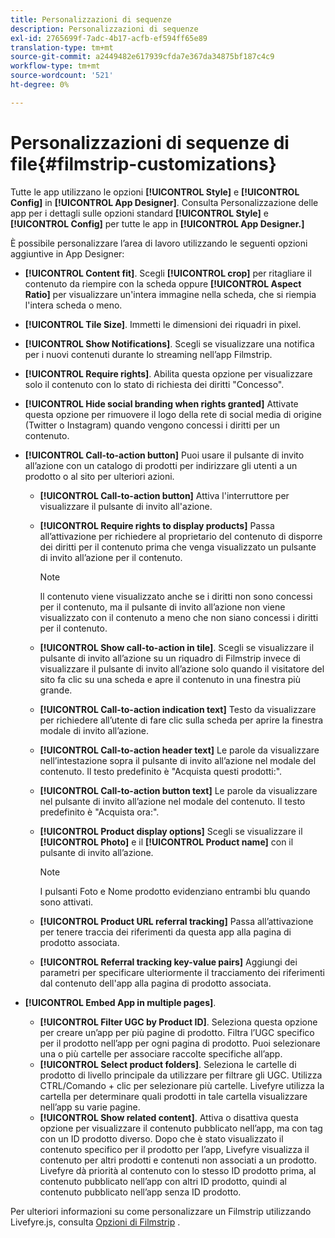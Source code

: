 ```yaml
---
title: Personalizzazioni di sequenze
description: Personalizzazioni di sequenze
exl-id: 2765699f-7adc-4b17-acfb-ef594ff65e89
translation-type: tm+mt
source-git-commit: a2449482e617939cfda7e367da34875bf187c4c9
workflow-type: tm+mt
source-wordcount: '521'
ht-degree: 0%

---
```


# Personalizzazioni di sequenze di file{#filmstrip-customizations}

Tutte le app utilizzano le opzioni **[!UICONTROL Style]** e **[!UICONTROL Config]** in **[!UICONTROL App Designer]**. Consulta Personalizzazione delle app per i dettagli sulle opzioni standard **[!UICONTROL Style]** e **[!UICONTROL Config]** per tutte le app in **[!UICONTROL App Designer.]**

È possibile personalizzare l’area di lavoro utilizzando le seguenti opzioni aggiuntive in App Designer:

* **[!UICONTROL Content fit]**. Scegli **[!UICONTROL crop]** per ritagliare il contenuto da riempire con la scheda oppure **[!UICONTROL Aspect Ratio]** per visualizzare un&#39;intera immagine nella scheda, che si riempia l&#39;intera scheda o meno.
* **[!UICONTROL Tile Size]**. Immetti le dimensioni dei riquadri in pixel.
* **[!UICONTROL Show Notifications]**. Scegli se visualizzare una notifica per i nuovi contenuti durante lo streaming nell’app Filmstrip.
* **[!UICONTROL Require rights]**. Abilita questa opzione per visualizzare solo il contenuto con lo stato di richiesta dei diritti &quot;Concesso&quot;.
* **[!UICONTROL Hide social branding when rights granted]** Attivate questa opzione per rimuovere il logo della rete di social media di origine (Twitter o Instagram) quando vengono concessi i diritti per un contenuto.
* **[!UICONTROL Call-to-action button]** Puoi usare il pulsante di invito all’azione con un catalogo di prodotti per indirizzare gli utenti a un prodotto o al sito per ulteriori azioni.

   * **[!UICONTROL Call-to-action button]** Attiva l&#39;interruttore per visualizzare il pulsante di invito all&#39;azione.
   * **[!UICONTROL Require rights to display products]** Passa all’attivazione per richiedere al proprietario del contenuto di disporre dei diritti per il contenuto prima che venga visualizzato un pulsante di invito all’azione per il contenuto.

      >[!NOTE]
      >
      >Il contenuto viene visualizzato anche se i diritti non sono concessi per il contenuto, ma il pulsante di invito all’azione non viene visualizzato con il contenuto a meno che non siano concessi i diritti per il contenuto.

   * **[!UICONTROL Show call-to-action in tile]**. Scegli se visualizzare il pulsante di invito all’azione su un riquadro di Filmstrip invece di visualizzare il pulsante di invito all’azione solo quando il visitatore del sito fa clic su una scheda e apre il contenuto in una finestra più grande.
   * **[!UICONTROL Call-to-action indication text]** Testo da visualizzare per richiedere all’utente di fare clic sulla scheda per aprire la finestra modale di invito all’azione.
   * **[!UICONTROL Call-to-action header text]** Le parole da visualizzare nell’intestazione sopra il pulsante di invito all’azione nel modale del contenuto. Il testo predefinito è &quot;Acquista questi prodotti:&quot;.
   * **[!UICONTROL Call-to-action button text]** Le parole da visualizzare nel pulsante di invito all’azione nel modale del contenuto. Il testo predefinito è &quot;Acquista ora:&quot;.
   * **[!UICONTROL Product display options]** Scegli se visualizzare il  **[!UICONTROL Photo]** e il  **[!UICONTROL Product name]** con il pulsante di invito all’azione.

      >[!NOTE]
      >
      >I pulsanti Foto e Nome prodotto evidenziano entrambi blu quando sono attivati.

   * **[!UICONTROL Product URL referral tracking]** Passa all’attivazione per tenere traccia dei riferimenti da questa app alla pagina di prodotto associata.
   * **[!UICONTROL Referral tracking key-value pairs]** Aggiungi dei parametri per specificare ulteriormente il tracciamento dei riferimenti dal contenuto dell&#39;app alla pagina di prodotto associata.

* **[!UICONTROL Embed App in multiple pages]**.

   * **[!UICONTROL Filter UGC by Product ID]**. Seleziona questa opzione per creare un’app per più pagine di prodotto. Filtra l’UGC specifico per il prodotto nell’app per ogni pagina di prodotto. Puoi selezionare una o più cartelle per associare raccolte specifiche all’app.
   * **[!UICONTROL Select product folders]**. Seleziona le cartelle di prodotto di livello principale da utilizzare per filtrare gli UGC. Utilizza CTRL/Comando + clic per selezionare più cartelle. Livefyre utilizza la cartella per determinare quali prodotti in tale cartella visualizzare nell’app su varie pagine.
   * **[!UICONTROL Show related content]**. Attiva o disattiva questa opzione per visualizzare il contenuto pubblicato nell’app, ma con tag con un ID prodotto diverso. Dopo che è stato visualizzato il contenuto specifico per il prodotto per l’app, Livefyre visualizza il contenuto per altri prodotti e contenuti non associati a un prodotto. Livefyre dà priorità al contenuto con lo stesso ID prodotto prima, al contenuto pubblicato nell’app con altri ID prodotto, quindi al contenuto pubblicato nell’app senza ID prodotto.

Per ulteriori informazioni su come personalizzare un Filmstrip utilizzando Livefyre.js, consulta [Opzioni di Filmstrip](/help/implementation/c-getting-started/c-implementation-process/c-using-livefyre.js-to-create-customize-and-use-apps-on-your-site.md) .
